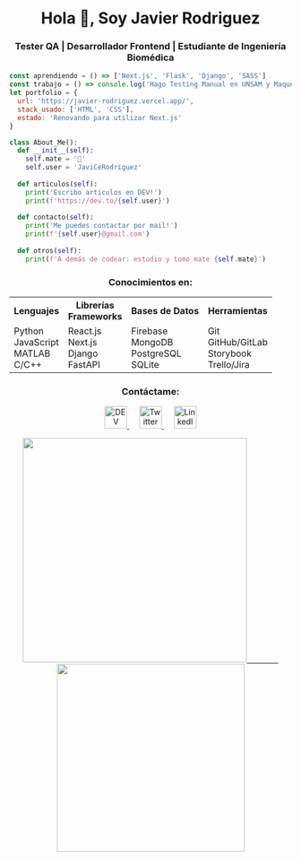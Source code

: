 <h1 align="center">Hola 👋, Soy Javier Rodriguez</h1>
<h3 align="center">Tester QA | Desarrollador Frontend | Estudiante de Ingeniería Biomédica</h3>

```js
const aprendiendo = () => ['Next.js', 'Flask', 'Django', 'SASS']
const trabajo = () => console.log('Hago Testing Manual en UNSAM y Maquetado en Delyxode')
let portfolio = {
  url: 'https://javier-rodriguez.vercel.app/',
  stack_usado: ['HTML', 'CSS'],
  estado: 'Renovando para utilizar Next.js'
}
```

```py
class About_Me():
  def __init__(self):
    self.mate = '🧉'
    self.user = 'JaviCeRodriguez'
  
  def articulos(self):
    print('Escribo articulos en DEV!')
    print(f'https://dev.to/{self.user}')
    
  def contacto(self):
    print('Me puedes contactar por mail!')
    print(f'{self.user}@gmail.com')
    
  def otros(self):
    print(f'A demás de codear: estudio y tomo mate {self.mate}')
```

<h3 align="center">Conocimientos en:</h3>
<table align="center">
  <tr>
    <th>Lenguajes</th>
    <th>Librerías<br/>Frameworks</th>
    <th>Bases de Datos</th>
    <th>Herramientas</th>
  </tr>
  <tr>
    <td>
      Python<br/>
      JavaScript<br/>
      MATLAB<br/>
      C/C++
    </td>
    <td>
      React.js<br/>
      Next.js<br/>
      Django<br/>
      FastAPI
    </td>
    <td>
      Firebase<br/>
      MongoDB<br/>
      PostgreSQL<br/>
      SQLite
    </td>
    <td>
      Git<br/>
      GitHub/GitLab<br/>
      Storybook<br/>
      Trello/Jira
    </td>
  </tr>
</table>

<h3 align="center">Contáctame:</h3>
<p align="center">
  <a href="https://dev.to/javicerodriguez" target="_blank">
    <img src="https://cdn.worldvectorlogo.com/logos/devto.svg" alt="DEV" height="40" width="40" />
  </a>&emsp;
  <a href="https://twitter.com/javicerodriguez" target="_blank">
    <img src="https://cdn.worldvectorlogo.com/logos/twitter-3.svg" alt="Twitter" height="40" width="40" />
  </a>&emsp;
  <a href="https://linkedin.com/in/rodriguezjavierc" target="_blank">
    <img src="https://cdn.worldvectorlogo.com/logos/linkedin-icon-2.svg" alt="LinkedIn" height="40" width="40" />
  </a>
</p>

<p align="center">
  <a href="https://github.com/JaviCeRodriguez"><img width="400" src="https://github-readme-stats.vercel.app/api?username=JaviCeRodriguez&show_icons=true&theme=gotham">&emsp;&emsp;&emsp;&emsp;
  <a href="https://github.com/JaviCeRodriguez"><img width="335" src="https://github-readme-stats.vercel.app/api/top-langs/?username=JaviCeRodriguez&hide=jupyter%20notebook,html,systemverilog,tcl,coq,shell,stata,objetive_c,verilog&langs_count=6&layout=compact&theme=gotham">
</p>

